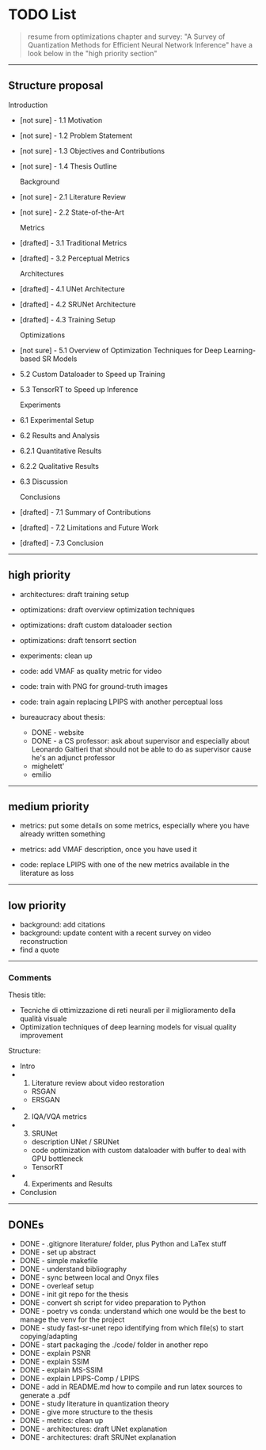 # TODO List

> resume from optimizations chapter and survey:
    "A Survey of Quantization Methods for Efficient Neural Network Inference"
> have a look below in the "high priority section"

--------------------------------------------------
## Structure proposal

Introduction
 - [not sure] - 1.1 Motivation
 - [not sure] - 1.2 Problem Statement
 - [not sure] - 1.3 Objectives and Contributions
 - [not sure] - 1.4 Thesis Outline

    Background
 - [not sure] - 2.1 Literature Review
 - [not sure] - 2.2 State-of-the-Art

    Metrics
 - [drafted] - 3.1 Traditional Metrics
 - [drafted] - 3.2 Perceptual Metrics

    Architectures
 - [drafted] - 4.1 UNet Architecture
 - [drafted] - 4.2 SRUNet Architecture
 - [drafted] - 4.3 Training Setup

    Optimizations
 - [not sure] - 5.1 Overview of Optimization Techniques for Deep Learning-based SR Models
 - 5.2 Custom Dataloader to Speed up Training
 - 5.3 TensorRT to Speed up Inference

    Experiments
 - 6.1 Experimental Setup
 - 6.2 Results and Analysis
 - 6.2.1 Quantitative Results
 - 6.2.2 Qualitative Results
 - 6.3 Discussion

    Conclusions
 - [drafted] - 7.1 Summary of Contributions
 - [drafted] - 7.2 Limitations and Future Work
 - [drafted] - 7.3 Conclusion

--------------------------------------------------

## high priority

- architectures: draft training setup

- optimizations: draft overview optimization techniques
- optimizations: draft custom dataloader section
- optimizations: draft tensorrt section

- experiments: clean up

- code: add VMAF as quality metric for video
- code: train with PNG for ground-truth images
- code: train again replacing LPIPS with another perceptual loss

- bureaucracy about thesis:
    - DONE - website
    - DONE - a CS professor: ask about supervisor and especially about Leonardo Galtieri
        that should not be able to do as supervisor cause he's an adjunct professor
    - mighelett'
    - emilio

---

## medium priority
- metrics: put some details on some metrics, especially where you have already written something
- metrics: add VMAF description, once you have used it

- code: replace LPIPS with one of the new metrics available in the literature as loss

---

## low priority
- background: add citations
- background: update content with a recent survey on video reconstruction
- find a quote

---

### Comments

Thesis title:
- Tecniche di ottimizzazione di reti neurali per il miglioramento della qualità visuale
- Optimization techniques of deep learning models for visual quality improvement

Structure:
- Intro
- 1. Literature review about video restoration
    - RSGAN
    - ERSGAN
- 2. IQA/VQA metrics
- 3. SRUNet
    - description UNet / SRUNet
    - code optimization with custom dataloader with buffer to deal with GPU bottleneck
    - TensorRT
- 4. Experiments and Results
- Conclusion

---

## DONEs
- DONE - .gitignore literature/ folder, plus Python and LaTex stuff
- DONE - set up abstract
- DONE - simple makefile
- DONE - understand bibliography
- DONE - sync between local and Onyx files
- DONE - overleaf setup
- DONE - init git repo for the thesis
- DONE - convert sh script for video preparation to Python
- DONE - poetry vs conda: understand which one would be the best to manage the venv for the project
- DONE - study fast-sr-unet repo identifying from which file(s) to start copying/adapting
- DONE - start packaging the ./code/ folder in another repo
- DONE - explain PSNR
- DONE - explain SSIM
- DONE - explain MS-SSIM
- DONE - explain LPIPS-Comp / LPIPS
- DONE - add in README.md how to compile and run latex sources to generate a .pdf
- DONE - study literature in quantization theory
- DONE - give more structure to the thesis
- DONE - metrics: clean up
- DONE - architectures: draft UNet explanation
- DONE - architectures: draft SRUNet explanation

